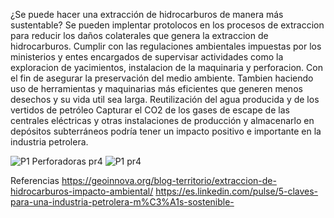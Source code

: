¿Se puede hacer una extracción de hidrocarburos de manera más sustentable?
Se pueden implentar protolocos en los procesos de extraccion para reducir los daños colaterales que genera la extraccion de hidrocarburos.
Cumplir con las regulaciones ambientales impuestas por los ministerios y entes encargados de supervisar actividades como la exploracion de yacimientos, instalacion de la
maquinaria y perforacion. Con el fin de asegurar la preservación del medio ambiente.
Tambien haciendo uso de herramientas y maquinarias más eficientes que generen menos desechos y su vida util sea larga.
Reutilización del agua producida y de los vertidos de petróleo
Capturar el CO2 de los gases de escape de las centrales eléctricas y otras instalaciones de producción 
y almacenarlo en depósitos subterráneos podría tener un  impacto positivo e importante en la industria petrolera.

![P1 Perforadoras pr4](https://github.com/user-attachments/assets/0bc35503-e8f0-4da6-a3a0-c5b87d8962ca)
![P1 pr4](https://github.com/user-attachments/assets/44ca45ce-60ed-4b79-bba1-2c7bb2f76419)

Referencias 
https://geoinnova.org/blog-territorio/extraccion-de-hidrocarburos-impacto-ambiental/
https://es.linkedin.com/pulse/5-claves-para-una-industria-petrolera-m%C3%A1s-sostenible-
